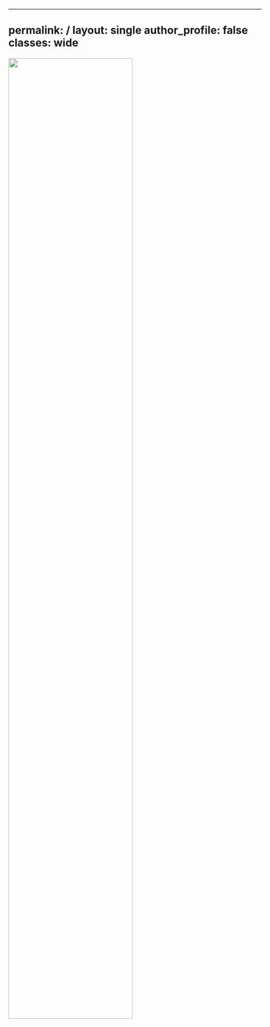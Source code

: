 
---
permalink: /
layout: single
author_profile: false
classes: wide
---


  <div class="container">
      <img class="right" src="assets/images/profile-pic.jpeg" style="width:70%">
  </div>

